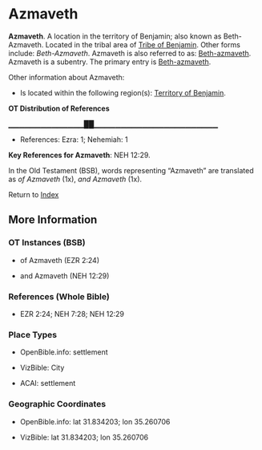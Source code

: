 # Azmaveth
**Azmaveth**. 
A location in the territory of Benjamin; also known as Beth-Azmaveth. 
Located in the tribal area of [Tribe of Benjamin](../../../groups/md/acai/Benjamin.md). 
Other forms include: 
*Beth-Azmaveth*. 
Azmaveth is also referred to as: 
[Beth-azmaveth](Beth-azmaveth.md). 
Azmaveth is a subentry. The primary entry is 
[Beth-azmaveth](Beth-azmaveth.md). 




Other information about Azmaveth:


* Is located within the following region(s): 
[Territory of Benjamin](TerritoryOfBenjamin.md). 


**OT Distribution of References**

▁▁▁▁▁▁▁▁▁▁▁▁▁▁██▁▁▁▁▁▁▁▁▁▁▁▁▁▁▁▁▁▁▁▁▁▁▁
* References: Ezra: 1; Nehemiah: 1



**Key References for Azmaveth**: 
NEH 12:29. 


In the Old Testament (BSB), words representing “Azmaveth” are translated as 
*of Azmaveth* (1x), *and Azmaveth* (1x). 




Return to [Index](00-Index.md)

## More Information

### OT Instances (BSB)

* of Azmaveth (EZR 2:24)

* and Azmaveth (NEH 12:29)



### References (Whole Bible)

* EZR 2:24; NEH 7:28; NEH 12:29


### Place Types

* OpenBible.info: settlement

* VizBible: City

* ACAI: settlement



### Geographic Coordinates

* OpenBible.info: lat 31.834203; lon 35.260706

* VizBible: lat 31.834203; lon 35.260706




